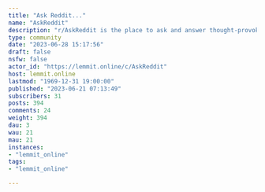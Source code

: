 ```yaml
---
title: "Ask Reddit..." 
name: "AskReddit"
description: "r/AskReddit is the place to ask and answer thought-provoking questions."
type: community
date: "2023-06-28 15:17:56"
draft: false
nsfw: false
actor_id: "https://lemmit.online/c/AskReddit"
host: lemmit.online
lastmod: "1969-12-31 19:00:00"
published: "2023-06-21 07:13:49"
subscribers: 31
posts: 394
comments: 24
weight: 394
dau: 3
wau: 21
mau: 21
instances:
- "lemmit_online"
tags: 
- "lemmit_online"

---
```

